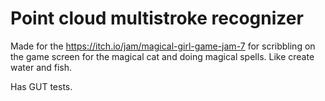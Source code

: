 # Point cloud multistroke recognizer

Made for the https://itch.io/jam/magical-girl-game-jam-7 for scribbling on the game screen for the magical cat and doing magical spells. Like create water and fish.

Has GUT tests.